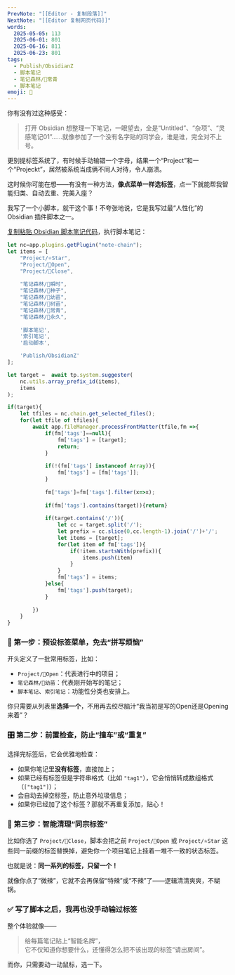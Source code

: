 ```yaml
---
PrevNote: "[[Editor - 复制段落]]"
NextNote: "[[Editor 复制网页代码]]"
words:
  2025-05-05: 113
  2025-06-01: 801
  2025-06-16: 811
  2025-06-23: 801
tags:
  - Publish/ObsidianZ
  - 脚本笔记
  - 笔记森林/🌲常青
  - 脚本笔记
emoji: 📣
---
```


你有没有过这种感受：

> 打开 Obsidian 想整理一下笔记，一眼望去，全是“Untitled”、“杂项”、“灵感笔记01”……就像参加了一个没有名字贴的同学会，谁是谁，完全对不上号。

更别提标签系统了，有时候手动输错一个字母，结果一个“Project”和一个“Projeckt”，居然被系统当成俩不同人对待，令人崩溃。

这时候你可能在想——有没有一种方法，**像点菜单一样选标签**，点一下就能帮我智能归类、自动去重、完美入座？

我写了一个小脚本，就干这个事！不夸张地说，它是我写过最“人性化”的 Obsidian 插件脚本之一。

[复制粘贴 Obsidian 脚本笔记代码](https://mp.weixin.qq.com/s/hn5tGVlzYAMJ7OXySNH3gQ)，执行脚本笔记：

```js //templater
let nc=app.plugins.getPlugin("note-chain");
let items = [
	"Project/⭐Star",
	"Project/📖Open", 
	"Project/📕Close",
	
	"笔记森林/🎵瞬时",
	"笔记森林/🌰种子", 
	"笔记森林/🌱幼苗", 
	"笔记森林/🌴树苗", 
	"笔记森林/🌲常青", 
	"笔记森林/🎼永久", 
	
	'脚本笔记',
	'索引笔记',
	'启动脚本',

	'Publish/ObsidianZ'
];

let target =  await tp.system.suggester(
	nc.utils.array_prefix_id(items),
	items
);

if(target){
	let tfiles = nc.chain.get_selected_files();
	for(let tfile of tfiles){
		await app.fileManager.processFrontMatter(tfile,fm =>{
			if(fm['tags']==null){
				fm['tags'] = [target];
				return;
			}
			
			if(!(fm['tags'] instanceof Array)){
				fm['tags'] = [fm['tags']];
			}
			
			fm['tags']=fm['tags'].filter(x=>x);
			
			if(fm['tags'].contains(target)){return}
			
			if(target.contains('/')){
				let cc = target.split('/');
				let prefix = cc.slice(0,cc.length-1).join('/')+'/';
				let items = [target];
				for(let item of fm['tags']){
					if(!item.startsWith(prefix)){
						items.push(item)
					}
				}
				fm['tags'] = items;
			}else{
				fm['tags'].push(target);
			}
			
		})
	}
}
```


### 🧩 第一步：预设标签菜单，免去“拼写烦恼”

开头定义了一批常用标签，比如：

- `Project/📖Open`：代表进行中的项目；
- `笔记森林/🌱幼苗`：代表刚开始写的笔记；
- `脚本笔记`、`索引笔记`：功能性分类也安排上。

你只需要从列表里**选择一个**，不用再去绞尽脑汁“我当初是写的Open还是Opening来着”？

### 🎛 第二步：前置检查，防止“撞车”或“重复”

选择完标签后，它会优雅地检查：

- 如果你笔记里**没有标签**，直接加上；
- 如果已经有标签但是字符串格式（比如 `"tag1"`），它会悄悄转成数组格式（`["tag1"]`）；
- 会自动去掉空标签，防止意外垃圾信息；
- 如果你已经加了这个标签？那就不再重复添加，贴心！

### 🧹 第三步：智能清理“同宗标签”

比如你选了 `Project/📕Close`，脚本会把之前 `Project/📖Open` 或 `Project/⭐Star` 这些同一前缀的标签替换掉，避免你一个项目笔记上挂着一堆不一致的状态标签。

也就是说：**同一系列的标签，只留一个！**  

就像你点了“微辣”，它就不会再保留“特辣”或“不辣”了——逻辑清清爽爽，不糊锅。

### ✅ 写了脚本之后，我再也没手动输过标签

整个体验就像——

> 给每篇笔记贴上“智能名牌”，  
> 它不仅知道你想要什么，还懂得怎么把不该出现的标签“请出房间”。

而你，只需要动一动鼠标，选一下。

